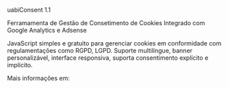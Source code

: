 uabiConsent 1.1

Ferramamenta de Gestão de Consetimento de Cookies Integrado com Google Analytics e Adsense

JavaScript simples e gratuito para gerenciar cookies em conformidade com regulamentações como RGPD, LGPD. Suporte multilíngue, banner personalizável, interface responsiva, suporta consentimento explícito e implícito.

Mais informações em: 
